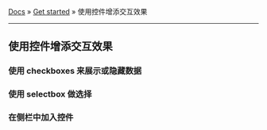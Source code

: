 [Docs](../../) » [Get started](../) » 使用控件增添交互效果

---

## 使用控件增添交互效果

### 使用 checkboxes 来展示或隐藏数据

### 使用 selectbox 做选择

### 在侧栏中加入控件